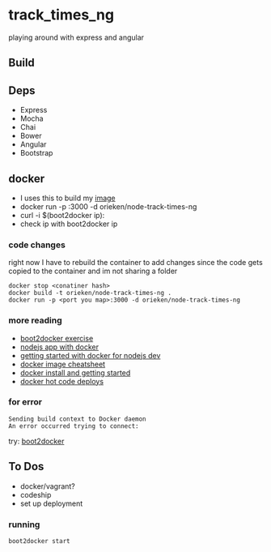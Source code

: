 # track_times_ng
playing around with express and angular

## Build

## Deps

* Express
* Mocha
* Chai
* Bower
* Angular 
* Bootstrap


## docker 

* I uses this to build my [image](https://docs.docker.com/examples/nodejs_web_app/)
* docker run -p <port you map>:3000 -d orieken/node-track-times-ng
* curl -i $(boot2docker ip):<port you map>
* check ip with boot2docker ip

### code changes

right now I have to rebuild the container to add changes since the code gets copied to the container 
and im not sharing a folder

```
docker stop <conatiner hash>
docker build -t orieken/node-track-times-ng .
docker run -p <port you map>:3000 -d orieken/node-track-times-ng
```

### more reading

* [boot2docker exercise](https://docs.docker.com/installation/mac/)
* [nodejs app with docker](http://thenewstack.io/examples-of-building-a-node-js-app-with-docker/)
* [getting started with docker for nodejs dev](https://www.airpair.com/node.js/posts/getting-started-with-docker-for-the-nodejs-dev)
* [docker image cheatsheet](https://developer.basespace.illumina.com/docs/content/documentation/native-apps/manage-docker-image)
* [docker install and getting started](https://www.digitalocean.com/community/tutorials/how-to-install-and-use-docker-getting-started)
* [docker hot code deploys](http://blog.ionic.io/docker-hot-code-deploys/)


### for error
 
 ```
 Sending build context to Docker daemon 
 An error occurred trying to connect:
 ```
 
 try: [boot2docker](https://gist.github.com/garthk/d5a17007c277aa5c76de)
 
## To Dos

* docker/vagrant?
* codeship
* set up deployment 


### running
 
 ```
 boot2docker start
 ```
 
